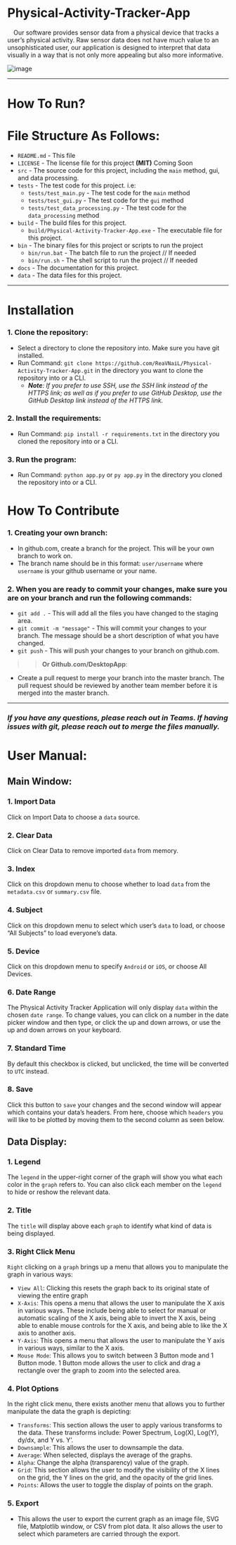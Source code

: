 # Physical-Activity-Tracker-App

&ensp;&ensp;Our software provides sensor data from a physical device that tracks a user’s physical activity. Raw sensor data does not have much value to an unsophisticated user, our application is designed to interpret that data visually in a way that is not only more appealing but also more informative.

![image](https://user-images.githubusercontent.com/59776018/206876225-3573ff34-e326-4ce5-84a9-45f6f297e61e.png)

---

# How To Run?

# File Structure As Follows:

- `README.md` - This file
- `LICENSE` - The license file for this project **(MIT)** Coming Soon
- `src` - The source code for this project, including the `main` method, gui, and data processing.
- `tests` - The test code for this project. i.e:
  - `tests/test_main.py` - The test code for the `main` method
  - `tests/test_gui.py` - The test code for the `gui` method
  - `tests/test_data_processing.py` - The test code for the `data_processing` method
- `build` - The build files for this project.
  - `build/Physical-Activity-Tracker-App.exe` - The executable file for this project.
- `bin` - The binary files for this project or scripts to run the project
  - `bin/run.bat` - The batch file to run the project // If needed
  - `bin/run.sh` - The shell script to run the project // If needed
- `docs` - The documentation for this project.
- `data` - The data files for this project.

---

# Installation

### 1. Clone the repository:

   - Select a directory to clone the repository into. Make sure you have git installed.
   - Run Command: `git clone https://github.com/ReaVNaiL/Physical-Activity-Tracker-App.git` in the directory you want to clone the repository into or a CLI.
     - ***Note**: If you prefer to use SSH, use the SSH link instead of the HTTPS link; as well as if you prefer to use GitHub Desktop, use the GitHub Desktop link instead of the HTTPS link.*

### 2. Install the requirements:
   - Run Command: `pip install -r requirements.txt` in the directory you cloned the repository into or a CLI.

### 3. Run the program:
   - Run Command: `python app.py` or `py app.py` in the directory you cloned the repository into or a CLI.

# How To Contribute

### 1. Creating your own branch:
   - In github.com, create a branch for the project. This will be your own branch to work on.
   - The branch name should be in this format: `user/username` where `username` is your github username or your name.
   
### 2. When you are ready to commit your changes, make sure you are on your branch and run the following commands:
   - `git add .` - This will add all the files you have changed to the staging area.
   - `git commit -m "message"` - This will commit your changes to your branch. The message should be a short description of what you have changed.
   - `git push` - This will push your changes to your branch on github.com.

   >>**Or Github.com/DesktopApp**:

   - Create a pull request to merge your branch into the master branch. The pull request should be reviewed by another team member before it is merged into the master branch.

---

### *If you have any questions, please reach out in Teams. If having issues with git, please reach out to merge the files manually.*

# User Manual:
## Main Window:
### 1. Import Data
Click on Import Data to choose a `data` source.
### 2. Clear Data
Click on Clear Data to remove imported `data` from memory.
### 3. Index
Click on this dropdown menu to choose whether to load `data` from the `metadata.csv` or `summary.csv` file.
### 4. Subject
Click on this dropdown menu to select which user’s `data` to load, or choose “All Subjects” to load everyone’s data.
### 5. Device
Click on this dropdown menu to specify `Android` or `iOS`, or choose All Devices.
### 6. Date Range
The Physical Activity Tracker Application will only display `data` within the chosen `date range`. To change values, you can click on a number in the date picker window and then type, or click the up and down arrows, or use the up and down arrows on your keyboard.
### 7. Standard Time
By default this checkbox is clicked, but unclicked, the time will be converted to `UTC` instead. 
### 8. Save
Click this button to `save` your changes and the second window will appear which contains your data’s headers. From here, choose which `headers` you will like to be plotted by moving them to the second column as seen below.

## Data Display:
### 1. Legend
The `legend` in the upper-right corner of the graph will show you what each color in the `graph` refers to. You can also click each member on the `legend` to hide or reshow the relevant data.
### 2. Title
The `title` will display above each `graph` to identify what kind of data is being displayed.
### 3. Right Click Menu
`Right` clicking on a `graph` brings up a menu that allows you to manipulate the graph in various ways:
- `View All`: Clicking this resets the graph back to its original state of viewing the entire graph
- `X-Axis`: This opens a menu that allows the user to manipulate the X axis in various ways. These include being able to select for manual or automatic scaling of the X axis, being able to invert the X axis, being able to enable mouse controls for the X axis, and being able to like the X axis to another axis.
- `Y-Axis`:  This opens a menu that allows the user to manipulate the Y axis in various ways, similar to the X axis.
- `Mouse Mode`: This allows you to switch between 3 Button mode and 1 Button mode. 1 Button mode allows the user to click and drag a rectangle over the graph to zoom into the selected area.
### 4. Plot Options
In the right click menu, there exists another menu that allows you to further manipulate the data the graph is depicting:
- `Transforms`: This section allows the user to apply various transforms to the data. These transforms include: Power Spectrum, Log(X), Log(Y), dy/dx, and Y vs. Y’.
- `Downsample`: This allows the user to downsample the data.
- `Average`: When selected, displays the average of the graphs.
- `Alpha`: Change the alpha (transparency) value of the graph.
- `Grid`: This section allows the user to modify the visibility of the X lines on the grid, the Y lines on the grid, and the opacity of the grid lines.
- `Points`: Allows the user to toggle the display of points on the graph.
### 5. Export
- This allows the user to export the current graph as an image file, SVG file, Matplotlib window, or CSV from plot data. It also allows the user to select which parameters are carried through the export.



